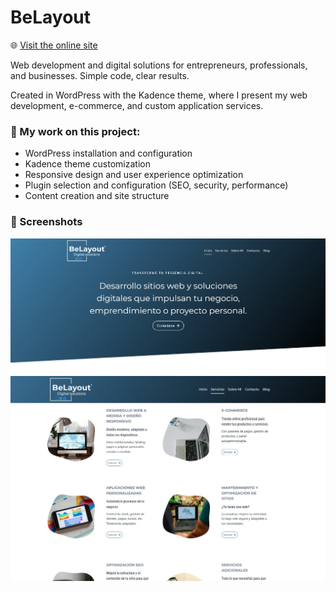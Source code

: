 # BeLayout

🌐 [Visit the online site](https://belayout.com/)

 Web development and digital solutions for entrepreneurs, professionals, and businesses. Simple code, clear results.

Created in WordPress with the Kadence theme, where I present my web development, e-commerce, and custom application services.

### 🔧 My work on this project:
- WordPress installation and configuration
- Kadence theme customization
- Responsive design and user experience optimization
- Plugin selection and configuration (SEO, security, performance)
- Content creation and site structure

### 📸 Screenshots

![Home](screenshots/belayout-home-page.jpg)
![Servicios](screenshots/belayout-services-page.jpg)
